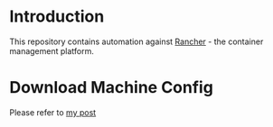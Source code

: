 # Introduction

This repository contains automation against [Rancher](http://rancher.com/rancher/) - the container management platform.

# Download Machine Config

Please refer to [my post](http://dille.name/blog/2016/12/02/rancher-machine-config-mass-download/)